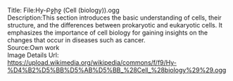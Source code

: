 Title: File:Hy-Բջիջ (Cell (biology)).ogg\
Description:This section introduces the basic understanding of cells, their structure, and the differences between prokaryotic and eukaryotic cells. It emphasizes the importance of cell biology for gaining insights on the changes that occur in diseases such as cancer.\
Source:Own work\
Image Details Url: https://upload.wikimedia.org/wikipedia/commons/f/f9/Hy-%D4%B2%D5%BB%D5%AB%D5%BB_%28Cell_%28biology%29%29.ogg